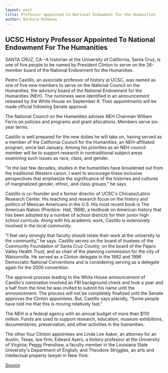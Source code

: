 ```yaml
---
layout: post
title: Professor appointed to National Endowment for the Humanities
author: Barbara McKenna
---
```


## UCSC History Professor Appointed To National Endowment For The Humanities

SANTA CRUZ, CA--A historian at the University of California, Santa Cruz, is one of five people to be named by President Clinton to serve on the 26-member board of the National Endowment for the Humanities.

Pedro Castillo, an associate professor of history at UCSC, was named as one of five new members to serve on the National Council on the Humanities, the advisory board of the National Endowment for the Humanities (NEH). The nominees were identified in an announcement released by the White House on September 8. Their appointments will be made official following Senate approval.

The National Council on the Humanities advises NEH Chairman William Ferris on policies and programs and grant allocations. Members serve six-year terms.

Castillo is well prepared for the new duties he will take on, having served as a member of the California Council for the Humanities, an NEH-affiliated program, since last January. Among his priorities as an NEH council member will be to support research in nontraditional subject areas examining such issues as race, class, and gender.

"In the last few decades, studies in the humanities have broadened out from the traditional Western canon. I want to encourage these inclusive perspectives that emphasize the significance of the histories and cultures of marginalized gender, ethnic, and class groups," he says.

Castillo is co-founder and a former director of UCSC's Chicano/Latino Research Center. His teaching and research focus on the history and politics of Mexican Americans in the U.S. His most recent book is The American Nation (Prentice- Hall, 1998), a textbook on American history that has been adopted by a number of school districts for their junior high school curricula. Along with his academic work, Castillo is extensively involved in the local community.

"I feel very strongly that faculty should relate their work at the university to the community," he says. Castillo serves on the board of trustees of the Community Foundation of Santa Cruz County; on the board of the Pajaro Valley Health Trust; and as chair of the planning commission for the city of Watsonville. He served as a Clinton delegate in the 1992 and 1996 Democratic National Conventions and is considering serving as a delegate again for the 2000 convention.

The approval process leading to the White House announcement of Castillo's nomination involved an FBI background check and took a year and a half from the time he was invited to submit his name until the announcement. The process will not be completely finalized until the Senate approves the Clinton appointees. But, Castillo says placidly, "Some people have told me that this is moving relatively fast."

The NEH is a federal agency with an annual budget of more than $110 million. Funds are used to support research, education, museum exhibitions, documentaries, preservation, and other activities in the humanities.

The other four Clinton appointees are Linda Lee Aaker, an attorney for an Austin, Texas, law firm; Edward Ayers, a history professor at the University of Virginia; Peggy Prenshaw, a faculty member in the Louisiana State University's Department of English; and Theodore Striggles, an arts and intellectual property lawyer in New York.

[Source](http://www1.ucsc.edu/news_events/press_releases/archive/99-00/09-99/castillo_to_NEH.htm "Permalink to Professor appointed to National Endowment for the Humanities")